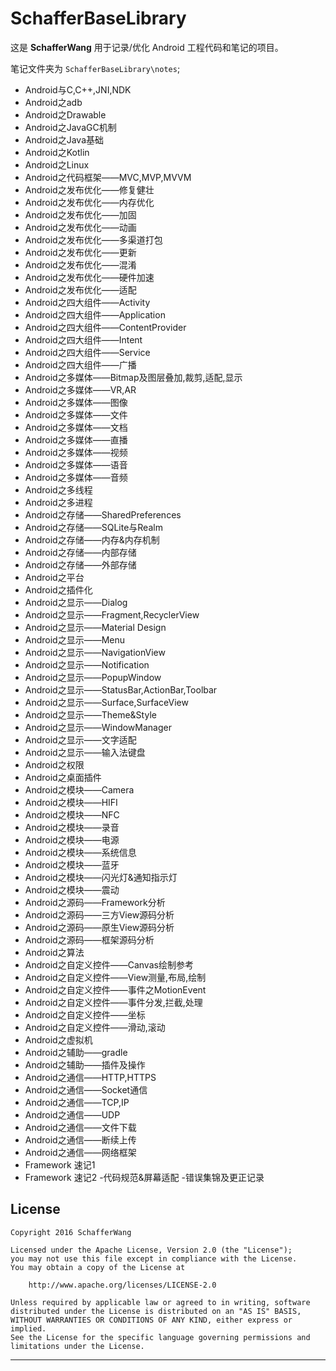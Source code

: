 # SchafferBaseLibrary

这是 **SchafferWang** 用于记录/优化 Android 工程代码和笔记的项目。

笔记文件夹为 `SchafferBaseLibrary\notes`;

- Android与C,C++,JNI,NDK
- Android之adb
- Android之Drawable
- Android之JavaGC机制 
- Android之Java基础 
- Android之Kotlin 
- Android之Linux 
- Android之代码框架——MVC,MVP,MVVM 
- Android之发布优化——修复健壮 
- Android之发布优化——内存优化 
- Android之发布优化——加固 
- Android之发布优化——动画 
- Android之发布优化——多渠道打包 
- Android之发布优化——更新 
- Android之发布优化——混淆 
- Android之发布优化——硬件加速 
- Android之发布优化——适配 
- Android之四大组件——Activity 
- Android之四大组件——Application 
- Android之四大组件——ContentProvider 
- Android之四大组件——Intent 
- Android之四大组件——Service 
- Android之四大组件——广播 
- Android之多媒体——Bitmap及图层叠加,裁剪,适配,显示 
- Android之多媒体——VR,AR 
- Android之多媒体——图像 
- Android之多媒体——文件 
- Android之多媒体——文档 
- Android之多媒体——直播 
- Android之多媒体——视频 
- Android之多媒体——语音 
- Android之多媒体——音频 
- Android之多线程 
- Android之多进程 
- Android之存储——SharedPreferences 
- Android之存储——SQLite与Realm 
- Android之存储——内存&内存机制 
- Android之存储——内部存储 
- Android之存储——外部存储 
- Android之平台 
- Android之插件化 
- Android之显示——Dialog 
- Android之显示——Fragment,RecyclerView 
- Android之显示——Material Design 
- Android之显示——Menu 
- Android之显示——NavigationView 
- Android之显示——Notification 
- Android之显示——PopupWindow 
- Android之显示——StatusBar,ActionBar,Toolbar 
- Android之显示——Surface,SurfaceView 
- Android之显示——Theme&Style 
- Android之显示——WindowManager 
- Android之显示——文字适配 
- Android之显示——输入法键盘 
- Android之权限 
- Android之桌面插件 
- Android之模块——Camera 
- Android之模块——HIFI 
- Android之模块——NFC 
- Android之模块——录音 
- Android之模块——电源 
- Android之模块——系统信息 
- Android之模块——蓝牙 
- Android之模块——闪光灯&通知指示灯 
- Android之模块——震动 
- Android之源码——Framework分析 
- Android之源码——三方View源码分析 
- Android之源码——原生View源码分析 
- Android之源码——框架源码分析 
- Android之算法 
- Android之自定义控件——Canvas绘制参考 
- Android之自定义控件——View测量,布局,绘制 
- Android之自定义控件——事件之MotionEvent 
- Android之自定义控件——事件分发,拦截,处理 
- Android之自定义控件——坐标 
- Android之自定义控件——滑动,滚动 
- Android之虚拟机 
- Android之辅助——gradle 
- Android之辅助——插件及操作 
- Android之通信——HTTP,HTTPS 
- Android之通信——Socket通信 
- Android之通信——TCP,IP 
- Android之通信——UDP 
- Android之通信——文件下载 
- Android之通信——断续上传 
- Android之通信——网络框架 
- Framework 速记1 
- Framework 速记2 
-代码规范&屏幕适配 
-错误集锦及更正记录



## License ##

```
Copyright 2016 SchafferWang

Licensed under the Apache License, Version 2.0 (the "License");
you may not use this file except in compliance with the License.
You may obtain a copy of the License at

	http://www.apache.org/licenses/LICENSE-2.0

Unless required by applicable law or agreed to in writing, software
distributed under the License is distributed on an "AS IS" BASIS,
WITHOUT WARRANTIES OR CONDITIONS OF ANY KIND, either express or implied.
See the License for the specific language governing permissions and
limitations under the License.
```

---